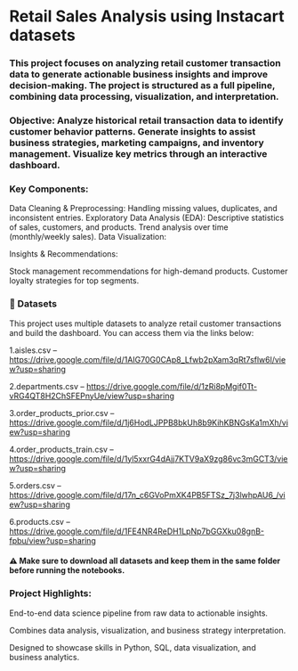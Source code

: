 # Retail Sales Analysis using Instacart datasets

### This project focuses on analyzing retail customer transaction data to generate actionable business insights and improve decision-making. The project is structured as a full pipeline, combining data processing, visualization, and interpretation.

### Objective: Analyze historical retail transaction data to identify customer behavior patterns. Generate insights to assist business strategies, marketing campaigns, and inventory management. Visualize key metrics through an interactive dashboard.

### Key Components:

Data Cleaning & Preprocessing: Handling missing values, duplicates, and inconsistent entries. Exploratory Data Analysis (EDA): Descriptive statistics of sales, customers, and products. Trend analysis over time (monthly/weekly sales). Data Visualization:

Insights & Recommendations:

Stock management recommendations for high-demand products. Customer loyalty strategies for top segments.

### 📂 Datasets

This project uses multiple datasets to analyze retail customer transactions and build the dashboard. You can access them via the links below:

1.aisles.csv – https://drive.google.com/file/d/1AIG70G0CAp8_Lfwb2pXam3qRt7sflw6l/view?usp=sharing

2.departments.csv – https://drive.google.com/file/d/1zRi8pMgif0Tt-vRG4QT8H2ChSFEPnyUe/view?usp=sharing

3.order_products_prior.csv – https://drive.google.com/file/d/1j6HodLJPPB8bkUh8b9KihKBNGsKa1mXh/view?usp=sharing

4.order_products_train.csv – https://drive.google.com/file/d/1yl5xxrG4dAjj7KTV9aX9zg86vc3mGCT3/view?usp=sharing

5.orders.csv – https://drive.google.com/file/d/17n_c6GVoPmXK4PB5FTSz_7j3lwhpAU6_/view?usp=sharing

6.products.csv – https://drive.google.com/file/d/1FE4NR4ReDH1LpNp7bGGXku08gnB-fpbu/view?usp=sharing

#### ⚠️ Make sure to download all datasets and keep them in the same folder before running the notebooks.

### Project Highlights:

End-to-end data science pipeline from raw data to actionable insights.

Combines data analysis, visualization, and business strategy interpretation.

Designed to showcase skills in Python, SQL, data visualization, and business analytics.
